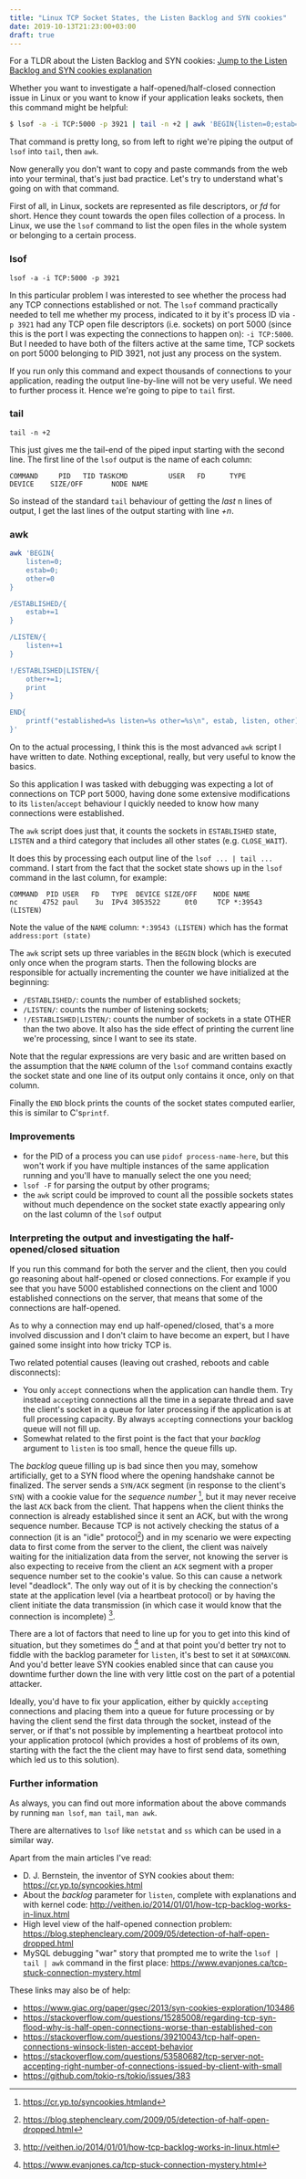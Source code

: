 ```yaml
---
title: "Linux TCP Socket States, the Listen Backlog and SYN cookies"
date: 2019-10-13T21:23:00+03:00
draft: true
---
```


For a TLDR about the Listen Backlog and SYN cookies: [Jump to the Listen Backlog and SYN cookies explanation](#explanation)

Whether you want to investigate a half-opened/half-closed connection issue in Linux or you want to know if your application
leaks sockets, then this command might be helpful:

``` bash
$ lsof -a -i TCP:5000 -p 3921 | tail -n +2 | awk 'BEGIN{listen=0;estab=0;other=0} /ESTABLISHED/{estab+=1} /LISTEN/{listen+=1} !/ESTABLISHED|LISTEN/{other+=1; print} END{printf("established=%s listen=%s other=%s\n", estab, listen, other)}'
```

That command is pretty long, so from left to right we're piping the output of `lsof` into `tail`, then `awk`.

Now generally you don't want to copy and paste commands from the web into your terminal, that's just bad practice.
Let's try to understand what's going on with that command.

First of all, in Linux, sockets are represented as file descriptors, or *fd* for short. Hence they count towards the
open files collection of a process.
In Linux, we use the `lsof` command to list the open files in the whole system or belonging to a certain process.

### lsof
`lsof -a -i TCP:5000 -p 3921`

In this particular problem I was interested to see whether the process had any TCP connections established or not.
The `lsof` command practically needed to tell me whether my process, indicated to it by it's process ID via `-p 3921`
had any TCP open file descriptors (i.e. sockets) on port 5000
(since this is the port I was expecting the connections to happen on): `-i TCP:5000`.
But I needed to have both of the filters active at the same time, TCP sockets on port 5000 belonging to PID 3921, not just any process on the system.

If you run only this command and expect thousands of connections to your application, reading the output line-by-line will not be very useful. We need to further process it. Hence we're going to pipe to `tail` first.

### tail
`tail -n +2`

This just gives me the tail-end of the piped input starting with the second line. The first line of the `lsof` output is the
name of each column:

```
COMMAND     PID   TID TASKCMD          USER   FD      TYPE             DEVICE    SIZE/OFF       NODE NAME
```

So instead of the standard `tail` behaviour of getting the *last* n lines of output, I get the last lines of the output starting with line *+n*.

### awk
``` bash
awk 'BEGIN{
    listen=0;
    estab=0;
    other=0
}

/ESTABLISHED/{
    estab+=1
}

/LISTEN/{
    listen+=1
}

!/ESTABLISHED|LISTEN/{
    other+=1;
    print
}

END{
    printf("established=%s listen=%s other=%s\n", estab, listen, other)
}'
```

On to the actual processing, I think this is the most advanced `awk` script I have written to date.
Nothing exceptional, really, but very useful to know the basics.

So this application I was tasked with debugging was expecting a lot of connections on TCP port 5000, having done some extensive modifications to its `listen`/`accept` behaviour I quickly needed to know how many connections were established.

The `awk` script does just that, it counts the sockets in `ESTABLISHED` state, `LISTEN` and a third category that includes
all other states (e.g. `CLOSE_WAIT`).

It does this by processing each output line of the `lsof ... | tail ...` command. I start from the fact that the socket state shows up in the `lsof` command in the last column, for example:
```
COMMAND  PID USER   FD   TYPE  DEVICE SIZE/OFF    NODE NAME
nc      4752 paul    3u  IPv4 3053522      0t0     TCP *:39543 (LISTEN)
```
Note the value of the `NAME` column: `*:39543 (LISTEN)` which has the format `address:port (state)`

The `awk` script sets up three variables in the `BEGIN` block (which is executed only once when the program starts.
Then the following blocks are responsible for actually incrementing the counter we have initialized at the beginning:

* `/ESTABLISHED/`: counts the number of established sockets;
* `/LISTEN/`: counts the number of listening sockets;
* `!/ESTABLISHED|LISTEN/`: counts the number of sockets in a state OTHER than the two above. It also has the side effect of printing the current line we're processing, since I want to see its state.

Note that the regular expressions are very basic and are written based on the assumption that the `NAME` column of the `lsof` command contains exactly the socket state and one line of its output only contains it once, only on that column.

Finally the `END` block prints the counts of the socket states computed earlier, this is similar to C's`printf`.


### Improvements

* for the PID of a process you can use `pidof process-name-here`, but this won't work if you have multiple instances of the same application running and you'll have to manually select the one you need;
* `lsof -F` for parsing the output by other programs;
* the `awk` script could be improved to count all the possible sockets states without much dependence on the socket state exactly appearing only on the last column of the `lsof` output

<a name="explanation"></a>
### Interpreting the output and investigating the half-opened/closed situation


If you run this command for both the server and the client, then you could go reasoning about half-opened or closed connections.
For example if you see that you have 5000 established connections on the client and 1000 established connections on the server, that means that some of the connections are half-opened.

As to why a connection may end up half-opened/closed, that's a more involved discussion and I don't claim to have become an expert, but I have gained some insight into how tricky TCP is.

Two related potential causes (leaving out crashed, reboots and cable disconnects):

* You only `accept` connections when the application can handle them. Try instead `accept`ing connections all the time in a separate thread and save the client's socket in a queue for later processing if the application is at full processing capacity.
 By always `accept`ing connections your backlog queue will not fill up.
* Somewhat related to the first point is the fact that your *backlog* argument to `listen` is too small, hence the queue fills up.

The *backlog* queue filling up is bad since then you may, somehow artificially, get to a SYN flood where the opening handshake
cannot be finalized. The server sends a `SYN/ACK` segment (in response to the client's `SYN`) with a cookie value for the *sequence number* [^1], but it may never receive the last `ACK` back from the client.
That happens when the client thinks the connection is already established since it sent an ACK, but with the wrong sequence number. Because TCP is not actively checking the status of a connection (it is an "idle" protocol[^2]) and in my scenario we were expecting data to first come from the server to the client, the client was naively waiting for the initialization data from the server, not knowing the server is also expecting to receive from
the client an `ACK` segment with a proper sequence number set to the cookie's value.
So this can cause a network level "deadlock".
The only way out of it is by checking the connection's state at the application level (via a heartbeat protocol) or by having the client initiate the data transmission (in which case it would know that the connection is incomplete) [^3].

There are a lot of factors that need to line up for you to get into this kind of situation, but they sometimes do [^4]
and at that point you'd better try not to fiddle with the backlog parameter for `listen`, it's best to set it at `SOMAXCONN`.
And you'd better leave SYN cookies enabled since that can cause you downtime further down the line with very little cost on the part of a potential attacker.

Ideally, you'd have to fix your application, either by quickly `accept`ing connections and placing them into a queue for future processing or by having the client send the first data through the socket, instead of the server, or if that's not possible by implementing a heartbeat protocol into your application protocol (which provides a host of problems of its own, starting with the fact the the client may have to first send data, something which led us to this solution).

[^1]: https://cr.yp.to/syncookies.htmland
[^2]: https://blog.stephencleary.com/2009/05/detection-of-half-open-dropped.html
[^3]: http://veithen.io/2014/01/01/how-tcp-backlog-works-in-linux.html
[^4]: https://www.evanjones.ca/tcp-stuck-connection-mystery.html

### Further information

As always, you can find out more information about the above commands by running `man lsof`, `man tail`, `man awk`.

There are alternatives to `lsof` like `netstat` and `ss` which can be used in a similar way.

Apart from the main articles I've read:

* D. J. Bernstein, the inventor of SYN cookies about them: https://cr.yp.to/syncookies.html
* About the *backlog* parameter for `listen`, complete with explanations and with kernel code: http://veithen.io/2014/01/01/how-tcp-backlog-works-in-linux.html
* High level view of the half-opened connection problem: https://blog.stephencleary.com/2009/05/detection-of-half-open-dropped.html
* MySQL debugging "war" story that prompted me to write the `lsof | tail | awk` command in the first place: https://www.evanjones.ca/tcp-stuck-connection-mystery.html

These links may also be of help:

 * https://www.giac.org/paper/gsec/2013/syn-cookies-exploration/103486
 * https://stackoverflow.com/questions/15285008/regarding-tcp-syn-flood-why-is-half-open-connections-worse-than-established-con
 * https://stackoverflow.com/questions/39210043/tcp-half-open-connections-winsock-listen-accept-behavior
 * https://stackoverflow.com/questions/53580682/tcp-server-not-accepting-right-number-of-connections-issued-by-client-with-small
 * https://github.com/tokio-rs/tokio/issues/383


